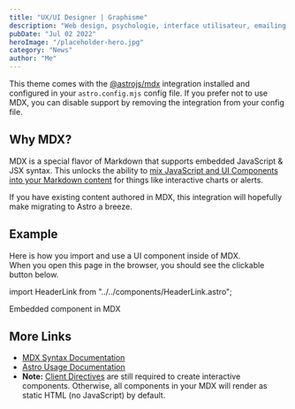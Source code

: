 ```yaml
---
title: "UX/UI Designer | Graphisme"
description: "Web design, psychologie, interface utilisateur, emailing ou encore logo, brochure, flyer et affiche je réponds à tous vos besoins en matière de communications."
pubDate: "Jul 02 2022"
heroImage: "/placeholder-hero.jpg"
category: "News"
author: "Me"
---
```


This theme comes with the [@astrojs/mdx](https://docs.astro.build/en/guides/integrations-guide/mdx/) integration installed and configured in your `astro.config.mjs` config file. If you prefer not to use MDX, you can disable support by removing the integration from your config file.

## Why MDX?

MDX is a special flavor of Markdown that supports embedded JavaScript & JSX syntax. This unlocks the ability to [mix JavaScript and UI Components into your Markdown content](https://docs.astro.build/en/guides/markdown-content/#mdx-features) for things like interactive charts or alerts.

If you have existing content authored in MDX, this integration will hopefully make migrating to Astro a breeze.

## Example

Here is how you import and use a UI component inside of MDX.  
When you open this page in the browser, you should see the clickable button below.

import HeaderLink from "../../components/HeaderLink.astro";

<HeaderLink href="#" onclick="alert('clicked!')">
    Embedded component in MDX
</HeaderLink>

## More Links

-   [MDX Syntax Documentation](https://mdxjs.com/docs/what-is-mdx)
-   [Astro Usage Documentation](https://docs.astro.build/en/guides/markdown-content/#markdown-and-mdx-pages)
-   **Note:** [Client Directives](https://docs.astro.build/en/reference/directives-reference/#client-directives) are still required to create interactive components. Otherwise, all components in your MDX will render as static HTML (no JavaScript) by default.
